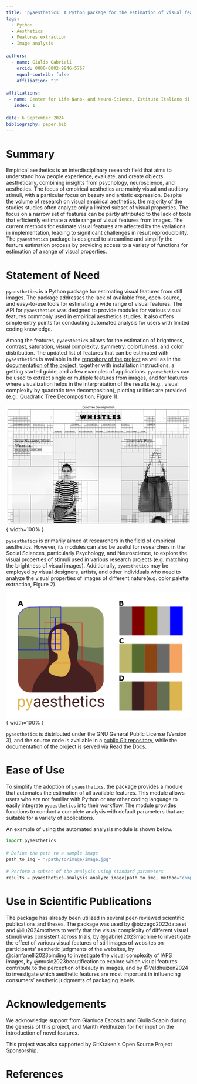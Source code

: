 ```yaml
---
title: 'pyaesthetics: A Python package for the estimation of visual features from still images'
tags:
  - Python
  - Aesthetics
  - Features extraction
  - Image analysis

authors:
  - name: Giulio Gabrieli
    orcid: 0000-0002-9846-5767
    equal-contrib: false
    affiliation: "1"

affiliations:
 - name: Center for Life Nano- and Neuro-Science, Istituto Italiano di Tecnologia, 00161, Rome, Italy
   index: 1

date: 6 September 2024
bibliography: paper.bib
---
```


# Summary

Empirical aesthetics is an interdisciplinary research field that aims to understand how people experience, evaluate, and create objects aesthetically, combining insights from psychology, neuroscience, and aesthetics. The focus of empirical aesthetics are mainly  visual and auditory stimuli, with a particular focus on beauty and artistic expression.
Despite the volume of research on visual empirical aesthetics, the majority of the studies studies often analyze only a limited subset of visual properties. The focus on a narrow set of features can be partly attributed to the lack of tools that efficiently estimate a wide range of visual features from images. The current methods for estimate visual features are affected by the variations in implementation, leading to significant challenges in result reproducibility. The `pyaesthetics` package is designed to streamline and simplify the feature estimation process by providing access to a variety of functions for estimation of a range of visual properties.

# Statement of Need

`pyaesthetics` is a Python package for estimating visual features from still images. The package addresses the lack of available free, open-source, and easy-to-use tools for estimating a wide range of visual features. The API for `pyaesthetics` was designed to provide modules for various visual features commonly used in empirical aesthetics studies. It also offers simple entry points for conducting automated analysis for users with limited coding knowledge.

Among the features, `pyaesthetics` allows for the estimation of brightness, contrast, saturation, visual complexity, symmetry, colorfulness, and color distribution. The updated list of features that can be estimated with `pyaesthetics` is available in the [repository of the project](https://github.com/Gabrock94/pyaesthetics) as well as in the [documentation of the project](https://prettywebsite.readthedocs.io/en/latest/index.html), together with installation instructions, a getting started guide, and a few examples of applications. `pyaesthetics` can be used to extract single or multiple features from images, and for features where visualization helps in the interpretation of the results (e.g., visual complexity by quadratic tree decomposition), plotting utilities are provided (e.g.: Quadratic Tree Decomposition, Figure 1).

![Sample of a figure generated by `pyaesthetics`'s plotting utilities. The image depicts the analysis of visual complexity, estimated via quadratic tree decomposition, of a still image from the AVI14 dataset [@miniukovich2014quantification]. Each square represents a leaf of the decomposition tree, with the total number of leaves providing a measure of visual complexity; a higher number of leaves indicates greater visual complexity. The visual representation helps in understanding which parts of the image contribute most to the overall visual complexity.](QTDsample.png){ width=100% }

`pyaesthetics` is primarily aimed at researchers in the field of empirical aesthetics. However, its modules can also be useful for researchers in the Social Sciences, particularly Psychology, and Neuroscience, to explore the visual properties of stimuli used in various research projects (e.g. matching the brightness of visual images). Additionally, `pyaesthetics` may be employed by visual designers, artists, and other individuals who need to analyze the visual properties of images of different nature(e.g. color palette extraction, Figure 2). 

![Sample of three different color palettes of 5 different colors generated from a source figure (A). B represents a palette obtained using 16 named colors, C a palette using 140 named colors, while D represents a palette obtained with no named colors (colors clustering).](palettes.png){ width=100% }

`pyaesthetics` is distributed under the GNU General Public License (Version 3), and the source code is available in a [public Git repository](https://github.com/Gabrock94/pyaesthetics), while the [documentation of the project](https://prettywebsite.readthedocs.io/en/latest/index.html) is served via Read the Docs.

# Ease of Use

To simplify the adoption of `pyaesthetics`, the package provides a module that automates the estimation of all available features. This module allows users who are not familiar with Python or any other coding language to easily integrate `pyaesthetics` into their workflow. The module provides functions to conduct a complete analysis with default parameters that are suitable for a variety of applications.

An example of using the automated analysis module is shown below.

```python
import pyaesthetics

# Define the path to a sample image
path_to_img = "/path/to/image/image.jpg"

# Perform a subset of the analysis using standard parameters
results = pyaesthetics.analysis.analyze_image(path_to_img, method="complete")
```

# Use in Scientific Publications

The package has already been utilized in several peer-reviewed scientific publications and theses. The package was used by @bizzego2022dataset and @liu2024mothers to verify that the visual complexity of different visual stimuli was consistent across trials, by @gabrieli2023machine to investigate the effect of various visual features of still images of websites on participants' aesthetic judgments of the websites, by @cianfanelli2023binding to investigate the visual complexity of IAPS images, by @music2023beautification to explore which visual features contribute to the perception of beauty in images, and by @Veldhuizen2024 to investigate which aesthetic features are most important in influencing consumers’ aesthetic judgments of packaging labels.

# Acknowledgements

We acknowledge support from Gianluca Esposito and Giulia Scapin during the genesis of this project, and Marith Veldhuizen for her input on the introduction of novel features.

This project was also supported by GitKraken's Open Source Project Sponsorship.

# References